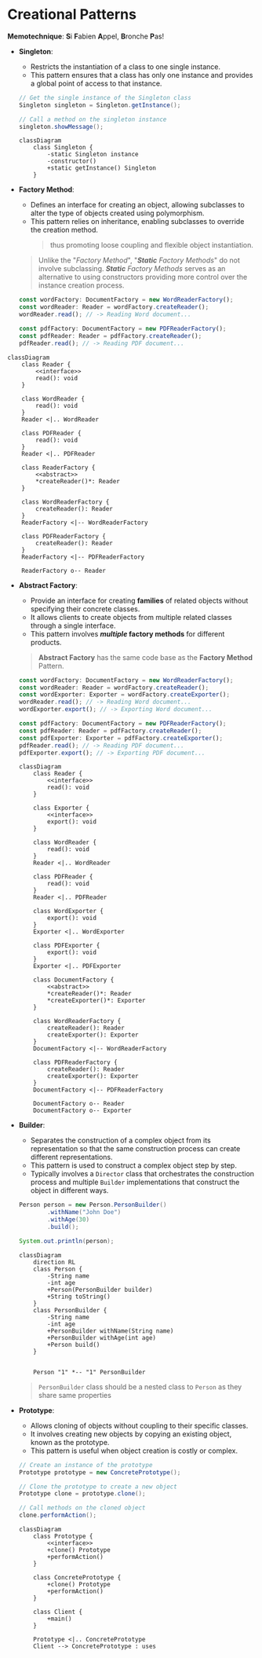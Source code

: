 # Creational Patterns

**Memotechnique**: **S**i **F**abien **A**ppel, **B**ronche **P**as!

- **Singleton**:
    - Restricts the instantiation of a class to one single instance. 
    - This pattern ensures that a class has only one instance and provides a global point of access to that instance.
    ```java
    // Get the single instance of the Singleton class
    Singleton singleton = Singleton.getInstance();
    
    // Call a method on the singleton instance
    singleton.showMessage();
    ```

    ```mermaid
    classDiagram
        class Singleton {
            -static Singleton instance
            -constructor()
            +static getInstance() Singleton
        }
    ```

- **Factory Method**: 
    - Defines an interface for creating an object, allowing subclasses to alter the type of objects created using polymorphism. 
    - This pattern relies on inheritance, enabling subclasses to override the creation method.
        > thus promoting loose coupling and flexible object instantiation.
    > Unlike the "*Factory Method*", "***Static** Factory Methods*" do not involve subclassing. 
    > ***Static** Factory Methods* serves as an alternative to using constructors providing more control over the instance creation process.

    ```ts
    const wordFactory: DocumentFactory = new WordReaderFactory();
    const wordReader: Reader = wordFactory.createReader();
    wordReader.read(); // -> Reading Word document...

    const pdfFactory: DocumentFactory = new PDFReaderFactory();
    const pdfReader: Reader = pdfFactory.createReader();
    pdfReader.read(); // -> Reading PDF document...
    ```

```mermaid
classDiagram
    class Reader {
        <<interface>>
        read(): void
    }

    class WordReader {
        read(): void
    }
    Reader <|.. WordReader

    class PDFReader {
        read(): void
    }
    Reader <|.. PDFReader

    class ReaderFactory {
        <<abstract>>
        *createReader()*: Reader
    }

    class WordReaderFactory {
        createReader(): Reader
    }
    ReaderFactory <|-- WordReaderFactory

    class PDFReaderFactory {
        createReader(): Reader
    }
    ReaderFactory <|-- PDFReaderFactory

    ReaderFactory o-- Reader

```

- **Abstract Factory**: 
    - Provide an interface for creating **families** of related objects without specifying their concrete classes. 
    - It allows clients to create objects from multiple related classes through a single interface.
    - This pattern involves ***multiple* factory methods** for different products.
    > **Abstract Factory** has the same code base as the **Factory Method** Pattern.

    ```ts
    const wordFactory: DocumentFactory = new WordReaderFactory();
    const wordReader: Reader = wordFactory.createReader();
    const wordExporter: Exporter = wordFactory.createExporter();
    wordReader.read(); // -> Reading Word document...
    wordExporter.export(); // -> Exporting Word document...

    const pdfFactory: DocumentFactory = new PDFReaderFactory();
    const pdfReader: Reader = pdfFactory.createReader();
    const pdfExporter: Exporter = pdfFactory.createExporter();
    pdfReader.read(); // -> Reading PDF document...
    pdfExporter.export(); // -> Exporting PDF document...
    ```

    ```mermaid
    classDiagram
        class Reader {
            <<interface>>
            read(): void
        }

        class Exporter {
            <<interface>>
            export(): void
        }

        class WordReader {
            read(): void
        }
        Reader <|.. WordReader

        class PDFReader {
            read(): void
        }
        Reader <|.. PDFReader

        class WordExporter {
            export(): void
        }
        Exporter <|.. WordExporter

        class PDFExporter {
            export(): void
        }
        Exporter <|.. PDFExporter

        class DocumentFactory {
            <<abstract>>
            *createReader()*: Reader
            *createExporter()*: Exporter
        }

        class WordReaderFactory {
            createReader(): Reader
            createExporter(): Exporter
        }
        DocumentFactory <|-- WordReaderFactory

        class PDFReaderFactory {
            createReader(): Reader
            createExporter(): Exporter
        }
        DocumentFactory <|-- PDFReaderFactory

        DocumentFactory o-- Reader
        DocumentFactory o-- Exporter
    ```

- **Builder**: 
    - Separates the construction of a complex object from its representation so that the same construction process can create different representations. 
    - This pattern is used to construct a complex object step by step.
    - Typically involves a `Director` class that orchestrates the construction process and multiple `Builder` implementations that construct the object in different ways.

    ```java
    Person person = new Person.PersonBuilder()
            .withName("John Doe")
            .withAge(30)
            .build();

    System.out.println(person);
    ```

    ```mermaid
    classDiagram
        direction RL
        class Person {
            -String name
            -int age
            +Person(PersonBuilder builder)
            +String toString()
        }
        class PersonBuilder {
            -String name
            -int age
            +PersonBuilder withName(String name)
            +PersonBuilder withAge(int age)
            +Person build()
        }


        Person "1" *-- "1" PersonBuilder
    ```

    > `PersonBuilder` class should be a nested class to `Person` as they share same properties

- **Prototype**: 
    - Allows cloning of objects without coupling to their specific classes. 
    - It involves creating new objects by copying an existing object, known as the prototype. 
    - This pattern is useful when object creation is costly or complex.

    ```java
    // Create an instance of the prototype
    Prototype prototype = new ConcretePrototype();
    
    // Clone the prototype to create a new object
    Prototype clone = prototype.clone();
    
    // Call methods on the cloned object
    clone.performAction();
    ```

    ```mermaid
    classDiagram
        class Prototype {
            <<interface>>
            +clone() Prototype
            +performAction()
        }

        class ConcretePrototype {
            +clone() Prototype
            +performAction()
        }

        class Client {
            +main()
        }

        Prototype <|.. ConcretePrototype
        Client --> ConcretePrototype : uses
    ```
